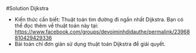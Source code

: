 #Solution Dijkstra

- Kiến thức cần biết: Thuật toán tìm đường đi ngắn nhất Dijkstra. Bạn có thể đọc thêm về thuật toán này tại: https://www.facebook.com/groups/devoiminhdidauthe/permalink/23968810429429336
- Bài toán chỉ đơn giản sử dụng thuật toán Dijkstra để giải quyết.
